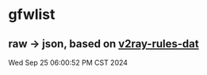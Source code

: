# gfwlist
## raw -> json, based on [v2ray-rules-dat](https://github.com/Loyalsoldier/v2ray-rules-dat)
Wed Sep 25 06:00:52 PM CST 2024

